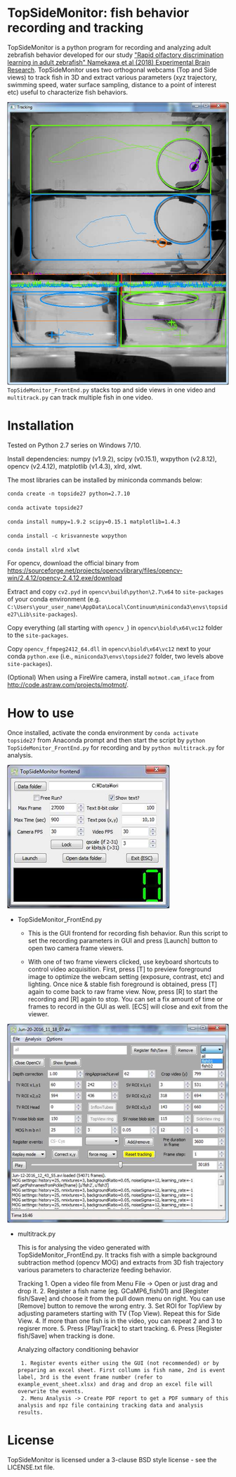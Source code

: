 TopSideMonitor: fish behavior recording and tracking
====================================================

TopSideMonitor is a python program for recording and analyzing adult zebrafish behavior developed for our study ["Rapid olfactory discrimination learning in adult zebrafish" Namekawa et al (2018) Experimental Brain Research](https://rdcu.be/4bM2). TopSideMonitor uses two orthogonal webcams (Top and Side views) to track fish in 3D and extract various parameters (xyz trajectory, swimming speed, water surface sampling, distance to a point of interest etc) useful to characterize fish behaviors.

![Tracking](https://github.com/i-namekawa/TopSideMonitor/blob/master/resources/tracking.jpg)
`TopSideMonitor_FrontEnd.py` stacks top and side views in one video and `multitrack.py` can track multiple fish in one video.

# Installation


Tested on Python 2.7 series on Windows 7/10. 

Install dependencies: numpy (v1.9.2), scipy (v0.15.1), wxpython (v2.8.12), opencv (v2.4.12), matplotlib (v1.4.3), xlrd, xlwt.

The most libraries can be installed by miniconda commands below:

```
conda create -n topside27 python=2.7.10

conda activate topside27

conda install numpy=1.9.2 scipy=0.15.1 matplotlib=1.4.3

conda install -c krisvanneste wxpython

conda install xlrd xlwt
```

For opencv, download the official binary from https://sourceforge.net/projects/opencvlibrary/files/opencv-win/2.4.12/opencv-2.4.12.exe/download

Extract and copy `cv2.pyd` in `opencv\build\python\2.7\x64` to `site-packages` of your conda environment (e.g. `C:\Users\your_user_name\AppData\Local\Continuum\miniconda3\envs\topside27\Lib\site-packages`).

Copy everything (all starting with `opencv_`) in `opencv\biold\x64\vc12` folder to the `site-packages`.

Copy `opencv_ffmpeg2412_64.dll` in `opencv\biold\x64\vc12` next to your conda `python.exe` (i.e., `miniconda3\envs\topside27` folder, two levels above `site-packages`).

(Optional)
When using a FireWire camera, install `motmot.cam_iface` from http://code.astraw.com/projects/motmot/.


# How to use

Once installed, activate the conda environment by `conda activate topside27` from Anaconda prompt and then start the script by `python TopSideMonitor_FrontEnd.py` for recording and by `python multitrack.py` for analysis.

![Recording FrontEnd](https://github.com/i-namekawa/TopSideMonitor/blob/master/resources/recGUI.jpg)

* TopSideMonitor_FrontEnd.py

  - This is the GUI frontend for recording fish behavior. Run this script to set the recording parameters in GUI and press [Launch] button to open two camera frame viewers.
   
  - With one of two frame viewers clicked, use keyboard shortcuts to control video acquisition. First, press [T] to preview foreground image to optimize the webcam setting (exposure, contrast, etc) and lighting. Once nice & stable fish foreground is obtained, press [T] again to come back to raw frame view. Now, press [R] to start the recording and [R] again to stop. You can set a fix amount of time or frames to record in the GUI as well. [ECS] will close and exit from the viewer.

![Tracking tool](https://github.com/i-namekawa/TopSideMonitor/blob/master/resources/multitrackGUI.jpg)

* multitrack.py

   This is for analysing the video generated with TopSideMonitor_FrontEnd.py. It tracks fish with a simple background subtraction method (opencv MOG) and extracts from 3D fish trajectory various parameters to characterize feeding behavior.
     
     Tracking
       1. Open a video file from Menu File -> Open or just drag and drop it.
       2. Register a fish name (eg. GCaMP6_fish01) and [Register fish/Save] and choose it from the pull down menu on right. You can use [Remove] button to remove the wrong entry.
       3. Set ROI for TopView by adjusting parameters starting with TV (Top View). Repeat this for Side View.
       4. If more than one fish is in the video, you can repeat 2 and 3 to regisrer more.
       5. Press [Play/Track] to start tracking.
       6. Press [Register fish/Save] when tracking is done.

    Analyzing olfactory conditioning behavior

       1. Register events either using the GUI (not recommended) or by preparing an excel sheet. First collumn is fish name, 2nd is event label, 3rd is the event frame number (refer to example_event_sheet.xlsx) and drag and drop an excel file will overwrite the events.
       2. Menu Analysis -> Create PDF report to get a PDF summary of this analysis and npz file containing tracking data and analysis results.


License
=======

TopSideMonitor is licensed under a 3-clause BSD style license - see the LICENSE.txt file.

